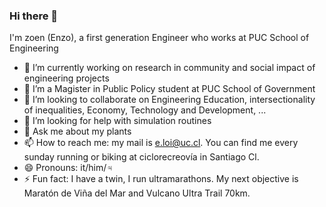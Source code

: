 ### Hi there 👋

I'm zoen (Enzo), a first generation Engineer who works at PUC School of Engineering

- 🔭 I’m currently working on research in community and social impact of engineering projects
- 🌱 I’m a Magister in Public Policy student at PUC School of Government
- 👯 I’m looking to collaborate on Engineering Education, intersectionality of inequalities, Economy, Technology and Development, ...
- 🤔 I’m looking for help with simulation routines
- 💬 Ask me about my plants
- 📫 How to reach me: my mail is e.loi@uc.cl. You can find me every sunday running or biking at ciclorecreovía in Santiago Cl.
- 😄 Pronouns: it/him/♃
- ⚡ Fun fact: I have a twin, I run ultramarathons. My next objective is Maratón de Viña del Mar and Vulcano Ultra Trail 70km.
